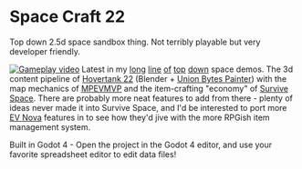 # Space Craft 22

Top down 2.5d space sandbox thing. Not terribly playable but very developer friendly.

[![Gameplay video](https://img.youtube.com/vi/1MED7rV_yug/hqdefault.jpg)](https://www.youtube.com/watch?v=1MED7rV_yug)
Latest in my [long](https://github.com/eamonnmr/zond) [line](https://github.com/eamonnmr/flythrough.space) [of](https://github.com/eamonnmr/orbital_fortress) [top](https://github.com/eamonnmr/mpevmvp) [down](https://github.com/eamonnmr/surviveSpace) space demos. The 3d content pipeline of [Hovertank 22](https://github.com/eamonnmr/hovertank-22) (Blender + [Union Bytes Painter](https://www.unionbytes.de/apps/ubpainter/)) with the map mechanics of [MPEVMVP](https://github.com/eamonnmr/mpevmvp) and the item-crafting "economy" of [Survive Space](https://github.com/eamonnmr/surviveSpace). There are probably more neat features to add from there - plenty of ideas never made it into Survive Space, and I'd be interested to port more [EV Nova](https://en.wikipedia.org/wiki/Escape_Velocity_Nova) features in to see how they'd jive with the more RPGish item management system.

Built in Godot 4 - Open the project in the Godot 4 editor, and use your favorite spreadsheet editor to edit data files!
